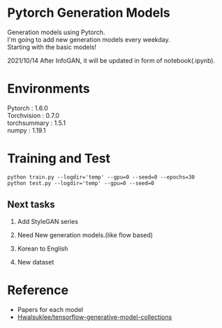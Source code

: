 # Pytorch Generation Models
Generation models using Pytorch.<br>
I'm going to add new generation models every weekday.<br>
Starting with the basic models!

2021/10/14
After InfoGAN, it will be updated in form of notebook(.ipynb).
<br>

# Environments

Pytorch : 1.6.0<br>
Torchvision : 0.7.0<br>
torchsummary : 1.5.1<br>
numpy : 1.19.1<br>

# Training and Test
```
python train.py --logdir='temp' --gpu=0 --seed=0 --epochs=30
python test.py --logdir='temp' --gpu=0 --seed=0
```
## Next tasks

1. Add StyleGAN series<br>

2. Need New generation models.(like flow based)<br>
3. Korean to English<br>

4. New dataset

# Reference
* Papers for each model
* [Hwalsuklee/tensorflow-generative-model-collections](https://github.com/hwalsuklee/tensorflow-generative-model-collections)
